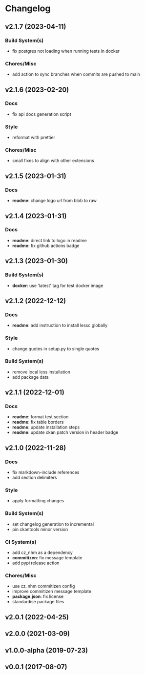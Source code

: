 # Changelog

## v2.1.7 (2023-04-11)

### Build System(s)

- fix postgres not loading when running tests in docker

### Chores/Misc

- add action to sync branches when commits are pushed to main

## v2.1.6 (2023-02-20)

### Docs

- fix api docs generation script

### Style

- reformat with prettier

### Chores/Misc

- small fixes to align with other extensions

## v2.1.5 (2023-01-31)

### Docs

- **readme**: change logo url from blob to raw

## v2.1.4 (2023-01-31)

### Docs

- **readme**: direct link to logo in readme
- **readme**: fix github actions badge

## v2.1.3 (2023-01-30)

### Build System(s)

- **docker**: use 'latest' tag for test docker image

## v2.1.2 (2022-12-12)

### Docs

- **readme**: add instruction to install lessc globally

### Style

- change quotes in setup.py to single quotes

### Build System(s)

- remove local less installation
- add package data

## v2.1.1 (2022-12-01)

### Docs

- **readme**: format test section
- **readme**: fix table borders
- **readme**: update installation steps
- **readme**: update ckan patch version in header badge

## v2.1.0 (2022-11-28)

### Docs

- fix markdown-include references
- add section delimiters

### Style

- apply formatting changes

### Build System(s)

- set changelog generation to incremental
- pin ckantools minor version

### CI System(s)

- add cz_nhm as a dependency
- **commitizen**: fix message template
- add pypi release action

### Chores/Misc

- use cz_nhm commitizen config
- improve commitizen message template
- **package.json**: fix license
- standardise package files

## v2.0.1 (2022-04-25)

## v2.0.0 (2021-03-09)

## v1.0.0-alpha (2019-07-23)

## v0.0.1 (2017-08-07)
